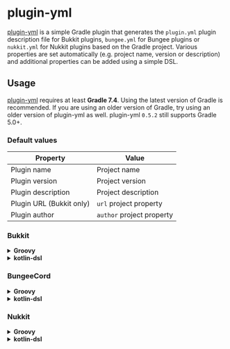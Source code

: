# plugin-yml
[plugin-yml] is a simple Gradle plugin that generates the `plugin.yml` plugin description file for Bukkit plugins,
`bungee.yml` for Bungee plugins or `nukkit.yml` for Nukkit plugins based on the Gradle project. Various properties
are set automatically (e.g. project name, version or description) and additional properties can be added using a
simple DSL.

## Usage
[plugin-yml] requires at least **Gradle 7.4**. Using the latest version of Gradle is recommended.
If you are using an older version of Gradle, try using an older version of plugin-yml as well.
plugin-yml `0.5.2` still supports Gradle 5.0+.

### Default values

| Property | Value |
| ------------- | ------------- |
| Plugin name | Project name |
| Plugin version | Project version |
| Plugin description | Project description |
| Plugin URL (Bukkit only) | `url` project property |
| Plugin author | `author` project property |

### Bukkit

<details>
<summary><strong>Groovy</strong></summary>

```groovy
plugins {
    id 'net.minecrell.plugin-yml.bukkit' version '0.5.3'
}

dependencies {
    // Downloaded from Maven Central when the plugin is loaded
    library 'com.google.code.gson:gson:2.8.7' // All platforms
    bukkitLibrary 'com.google.code.gson:gson:2.8.7' // Bukkit only
}

bukkit {
    // Default values can be overridden if needed
    // name = 'TestPlugin'
    // version = '1.0'
    // description = 'This is a test plugin'
    // website = 'https://example.com'
    // author = 'Notch'

    // Plugin main class (required)
    main = 'com.example.testplugin.TestPlugin'

    // Mark plugin for supporting Folia
    foliaSupported = true

    // API version (should be set for 1.13+)
    apiVersion = '1.13'

    // Other possible properties from plugin.yml (optional)
    load = 'STARTUP' // or 'POSTWORLD'
    authors = ['Notch', 'Notch2']
    contributors = ['Notch3', 'Notch4']
    depend = ['WorldEdit']
    softDepend = ['Essentials']
    loadBefore = ['BrokenPlugin']
    prefix = 'TEST'
    defaultPermission = 'OP' // 'TRUE', 'FALSE', 'OP' or 'NOT_OP'
    provides = ['TestPluginOldName', 'TestPlug']

    commands {
        test {
            description = 'This is a test command!'
            aliases = ['t']
            permission = 'testplugin.test'
            usage = 'Just run the command!'
            // permissionMessage = 'You may not test this command!'
        }
        // ...
    }

    permissions {
        'testplugin.*' {
            children = ['testplugin.test'] // Defaults permissions to true
            // You can also specify the values of the permissions
            childrenMap = ['testplugin.test': false]
        }
        'testplugin.test' {
            description = 'Allows you to run the test command'
            setDefault('OP') // 'TRUE', 'FALSE', 'OP' or 'NOT_OP'
        }
    }
}
```
</details>

<details>
<summary><strong>kotlin-dsl</strong></summary>

```kotlin
plugins {
    id("net.minecrell.plugin-yml.bukkit") version "0.5.3"
}

dependencies {
    // Downloaded from Maven Central when the plugin is loaded
    library(kotlin("stdlib")) // All platforms
    library("com.google.code.gson", "gson", "2.8.7") // All platforms
    bukkitLibrary("com.google.code.gson", "gson", "2.8.7") // Bukkit only
}

bukkit {
    // Default values can be overridden if needed
    // name = "TestPlugin"
    // version = "1.0"
    // description = "This is a test plugin"
    // website = "https://example.com"
    // author = "Notch"

    // Plugin main class (required)
    main = "com.example.testplugin.TestPlugin"

    // Mark plugin for supporting Folia
    foliaSupported = true

    // API version (should be set for 1.13+)
    apiVersion = "1.13"

    // Other possible properties from plugin.yml (optional)
    load = BukkitPluginDescription.PluginLoadOrder.STARTUP // or POSTWORLD
    authors = listOf("Notch", "Notch2")
    contributors = listOf("Notch3", "Notch4")
    depend = listOf("WorldEdit")
    softDepend = listOf("Essentials")
    loadBefore = listOf("BrokenPlugin")
    prefix = "TEST"
    defaultPermission = BukkitPluginDescription.Permission.Default.OP // TRUE, FALSE, OP or NOT_OP
    provides = listOf("TestPluginOldName", "TestPlug")

    commands {
        register("test") {
            description = "This is a test command!"
            aliases = listOf("t")
            permission = "testplugin.test"
            usage = "Just run the command!"
            // permissionMessage = "You may not test this command!"
        }
        // ...
    }

    permissions {
        register("testplugin.*") {
            children = listOf("testplugin.test") // Defaults permissions to true
            // You can also specify the values of the permissions
            childrenMap = mapOf("testplugin.test" to true)
        }
        register("testplugin.test") {
            description = "Allows you to run the test command"
            default = BukkitPluginDescription.Permission.Default.OP // TRUE, FALSE, OP or NOT_OP
        }
    }
}
```
</details>

### BungeeCord

<details>
<summary><strong>Groovy</strong></summary>

```groovy
plugins {
    id 'net.minecrell.plugin-yml.bungee' version '0.5.3'
}

dependencies {
    // Downloaded from Maven Central when the plugin is loaded
    library 'com.google.code.gson:gson:2.8.7' // All platforms
    bungeeLibrary 'com.google.code.gson:gson:2.8.7' // Bungee only
}

bungee {
    // Default values can be overridden if needed
    // name = 'TestPlugin'
    // version = '1.0'
    // description = 'This is a test plugin'

    // Plugin main class (required)
    main = 'com.example.testplugin.TestPlugin'

    // Other possible properties from bungee.yml
    author = 'Notch'
    depends = ['Yamler']
    softDepends = ['ServerListPlus']
}
```
</details>

<details>
<summary><strong>kotlin-dsl</strong></summary>

```kotlin
plugins {
    id("net.minecrell.plugin-yml.bungee") version "0.5.3"
}

dependencies {
    // Downloaded from Maven Central when the plugin is loaded
    library(kotlin("stdlib")) // All platforms
    library("com.google.code.gson", "gson", "2.8.7") // All platforms
    bungeeLibrary("com.google.code.gson", "gson", "2.8.7") // Bungee only
}

bungee {
    // Default values can be overridden if needed
    // name = "TestPlugin"
    // version = "1.0"
    // description = "This is a test plugin"

    // Plugin main class (required)
    main = "com.example.testplugin.TestPlugin"

    // Other possible properties from bungee.yml
    author = "Notch"
    depends = setOf("Yamler")
    softDepends = setOf("ServerListPlus")
}
```
</details>

### Nukkit

<details>
<summary><strong>Groovy</strong></summary>

```groovy
plugins {
    id 'net.minecrell.plugin-yml.nukkit' version '0.5.3'
}

nukkit {
    // Default values can be overridden if needed
    // name = 'TestPlugin'
    // version = '1.0'
    // description = 'This is a test plugin'
    // website = 'https://example.com'
    // author = 'Notch'

    // Plugin main class and api (required)
    main = 'com.example.testplugin.TestPlugin'
    api = ['1.0.0']

    // Other possible properties from nukkit.yml (optional)
    load = 'STARTUP' // or 'POSTWORLD'
    authors = ['Notch', 'Notch2']
    depend = ['PlotSquared']
    softDepend = ['LuckPerms']
    loadBefore = ['BrokenPlugin']
    prefix = 'TEST'

    commands {
        test {
            description = 'This is a test command!'
            aliases = ['t']
            permission = 'testplugin.test'
            usage = 'Just run the command!'
        }
        // ...
    }

    permissions {
        'testplugin.*' {
            description = 'Allows you to run all testplugin commands'
            children {
                'testplugin.test' {
                    description = 'Allows you to run the test command'
                    setDefault('OP') // 'TRUE', 'FALSE', 'OP' or 'NOT_OP'
                }
            }
        }
    }
}
```
</details>

<details>
<summary><strong>kotlin-dsl</strong></summary>

```kotlin
plugins {
    id("net.minecrell.plugin-yml.nukkit") version "0.5.3"
}

nukkit {
    // Default values can be overridden if needed
    // name = "TestPlugin"
    // version = "1.0"
    // description = "This is a test plugin"
    // website = "https://example.com"
    // author = "Notch"

    // Plugin main class and api (required)
    main = "com.example.testplugin.TestPlugin"
    api = listOf("1.0.0")

    // Other possible properties from nukkit.yml (optional)
    load = NukkitPluginDescription.PluginLoadOrder.STARTUP // or POSTWORLD
    authors = listOf("Notch", "Notch2")
    depend = listOf("PlotSquared")
    softDepend = listOf("LuckPerms")
    loadBefore = listOf("BrokenPlugin")
    prefix = "TEST"

    commands {
        register("test") {
            description = "This is a test command!"
            aliases = listOf("t")
            permission = "testplugin.test"
            usage = "Just run the command!"
        }
        // ...
    }

    permissions {
        register("testplugin.*") {
            description = "Allows you to run all testplugin commands"
            children {
                register("testplugin.test") {
                    description = "Allows you to run the test command"
                    default = NukkitPluginDescription.Permission.Default.OP // TRUE, FALSE, OP or NOT_OP
                }
            }
        }
    }
}
```
</details>

[plugin-yml]: https://github.com/Minecrell/plugin-yml
